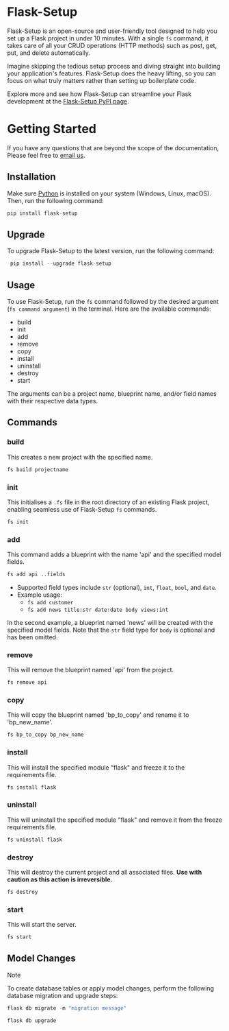 # Flask-Setup

Flask-Setup is an open-source and user-friendly tool designed to help you set up a Flask project in under 10 minutes. With a single `fs` command, it takes care of all your CRUD operations (HTTP methods) such as post, get, put, and delete automatically.

Imagine skipping the tedious setup process and diving straight into building your application's features. Flask-Setup does the heavy lifting, so you can focus on what truly matters rather than setting up boilerplate code.

Explore more and see how Flask-Setup can streamline your Flask development at the [Flask-Setup PyPI page](https://pypi.org/project/flask-setup/).

# Getting Started

If you have any questions that are beyond the scope of the documentation, Please feel free to [email us](nasir@mrteey.com).

## Installation

Make sure [Python](https://www.python.org/downloads/) is installed on your system (Windows, Linux, macOS). Then, run the following command:

```python
pip install flask-setup
```

## Upgrade

To upgrade Flask-Setup to the latest version, run the following command:

```python
 pip install --upgrade flask-setup
```

## Usage

To use Flask-Setup, run the `fs` command followed by the desired argument (`fs command argument`) in the terminal. Here are the available commands:

- build
- init
- add
- remove
- copy
- install
- uninstall
- destroy
- start

The arguments can be a project name, blueprint name, and/or field names with their respective data types.

## Commands

### build

This creates a new project with the specified name.

```python
fs build projectname
```

### init

This initialises a `.fs` file in the root directory of an existing Flask project, enabling seamless use of Flask-Setup `fs` commands.

```python
fs init
```

### add

This command adds a blueprint with the name 'api' and the specified model fields.

```python
fs add api ..fields
```

- Supported field types include `str` (optional), `int`, `float`, `bool`, and `date`.
- Example usage:
  - `fs add customer`
  - `fs add news title:str date:date body views:int`

In the second example, a blueprint named 'news' will be created with the specified model fields. Note that the `str` field type for `body` is optional and has been omitted.

### remove

This will remove the blueprint named 'api' from the project.

```python
fs remove api
```

### copy

This will copy the blueprint named 'bp_to_copy' and rename it to 'bp_new_name'.

```python
fs bp_to_copy bp_new_name
```

### install

This will install the specified module "flask" and freeze it to the requirements file.

```python
fs install flask
```

### uninstall

This will uninstall the specified module "flask" and remove it from the freeze requirements file.

```python
fs uninstall flask
```

### destroy

This will destroy the current project and all associated files. **Use with caution as this action is irreversible.**

```python
fs destroy
```

### start

This will start the server.

```python
fs start
```

## Model Changes

> [!Note]
> To create database tables or apply model changes, perform the following database migration and upgrade steps:

```python
flask db migrate -m "migration message"
```

```python
flask db upgrade
```

